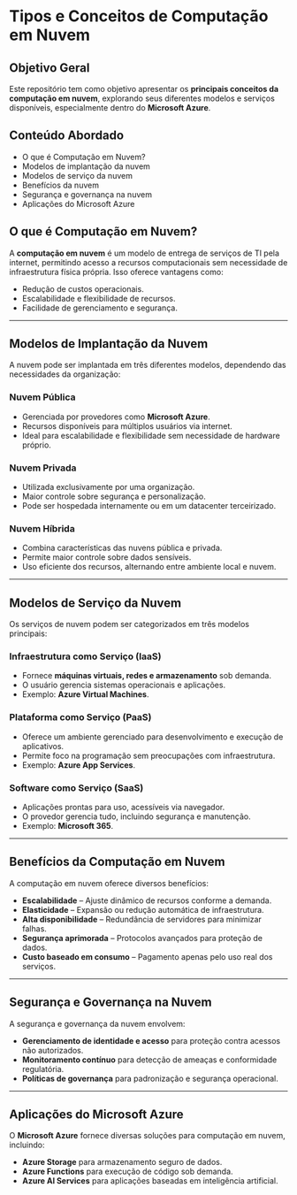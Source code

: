# Tipos e Conceitos de Computação em Nuvem

## Objetivo Geral
Este repositório tem como objetivo apresentar os **principais conceitos da computação em nuvem**, explorando seus diferentes modelos e serviços disponíveis, especialmente dentro do **Microsoft Azure**.

## Conteúdo Abordado
- O que é Computação em Nuvem?
- Modelos de implantação da nuvem
- Modelos de serviço da nuvem
- Benefícios da nuvem
- Segurança e governança na nuvem
- Aplicações do Microsoft Azure

## O que é Computação em Nuvem?
A **computação em nuvem** é um modelo de entrega de serviços de TI pela internet, permitindo acesso a recursos computacionais sem necessidade de infraestrutura física própria. Isso oferece vantagens como:
- Redução de custos operacionais.
- Escalabilidade e flexibilidade de recursos.
- Facilidade de gerenciamento e segurança.

---

## Modelos de Implantação da Nuvem
A nuvem pode ser implantada em três diferentes modelos, dependendo das necessidades da organização:

### **Nuvem Pública**
- Gerenciada por provedores como **Microsoft Azure**.
- Recursos disponíveis para múltiplos usuários via internet.
- Ideal para escalabilidade e flexibilidade sem necessidade de hardware próprio.

### **Nuvem Privada**
- Utilizada exclusivamente por uma organização.
- Maior controle sobre segurança e personalização.
- Pode ser hospedada internamente ou em um datacenter terceirizado.

### **Nuvem Híbrida**
- Combina características das nuvens pública e privada.
- Permite maior controle sobre dados sensíveis.
- Uso eficiente dos recursos, alternando entre ambiente local e nuvem.

---

## Modelos de Serviço da Nuvem
Os serviços de nuvem podem ser categorizados em três modelos principais:

### **Infraestrutura como Serviço (IaaS)**
- Fornece **máquinas virtuais, redes e armazenamento** sob demanda.
- O usuário gerencia sistemas operacionais e aplicações.
- Exemplo: **Azure Virtual Machines**.

### **Plataforma como Serviço (PaaS)**
- Oferece um ambiente gerenciado para desenvolvimento e execução de aplicativos.
- Permite foco na programação sem preocupações com infraestrutura.
- Exemplo: **Azure App Services**.

### **Software como Serviço (SaaS)**
- Aplicações prontas para uso, acessíveis via navegador.
- O provedor gerencia tudo, incluindo segurança e manutenção.
- Exemplo: **Microsoft 365**.

---

## Benefícios da Computação em Nuvem
A computação em nuvem oferece diversos benefícios:
- **Escalabilidade** – Ajuste dinâmico de recursos conforme a demanda.
- **Elasticidade** – Expansão ou redução automática de infraestrutura.
- **Alta disponibilidade** – Redundância de servidores para minimizar falhas.
- **Segurança aprimorada** – Protocolos avançados para proteção de dados.
- **Custo baseado em consumo** – Pagamento apenas pelo uso real dos serviços.

---

## Segurança e Governança na Nuvem
A segurança e governança da nuvem envolvem:
- **Gerenciamento de identidade e acesso** para proteção contra acessos não autorizados.
- **Monitoramento contínuo** para detecção de ameaças e conformidade regulatória.
- **Políticas de governança** para padronização e segurança operacional.

---

## Aplicações do Microsoft Azure
O **Microsoft Azure** fornece diversas soluções para computação em nuvem, incluindo:
- **Azure Storage** para armazenamento seguro de dados.
- **Azure Functions** para execução de código sob demanda.
- **Azure AI Services** para aplicações baseadas em inteligência artificial.
